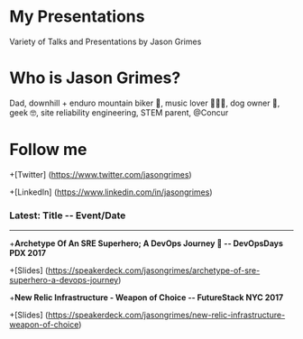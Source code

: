 # My Presentations
Variety of Talks and Presentations by Jason Grimes

# Who is Jason Grimes?
Dad, downhill + enduro mountain biker 🚵, music lover 👨‍🎤🤘, dog owner 🐶, geek 🤓, site reliability engineering, STEM parent, @Concur

# Follow me
+[Twitter] (https://www.twitter.com/jasongrimes)

+[LinkedIn] (https://www.linkedin.com/in/jasongrimes)


### Latest: Title -- Event/Date
-----------------------------
  
+**Archetype Of An SRE Superhero; A DevOps Journey 🐼 -- DevOpsDays PDX 2017**

+[Slides] (https://speakerdeck.com/jasongrimes/archetype-of-sre-superhero-a-devops-journey)


+**New Relic Infrastructure - Weapon of Choice -- FutureStack NYC 2017**

+[Slides] (https://speakerdeck.com/jasongrimes/new-relic-infrastructure-weapon-of-choice)
